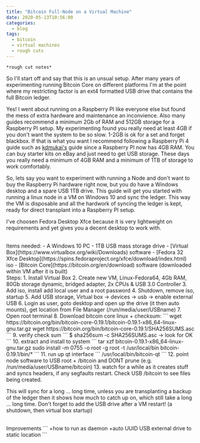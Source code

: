 ```yaml
---
title: "Bitcoin Full-Node on a Virtual Machine"
date: 2020-05-13T10:56:00
categories:
  - blog
tags:
  - bitcoin
  - virtual machines
  - rough cuts
---
```


```
*rough cut notes*
```

So I'll start off and say that this is an unsual setup. After many years of experimenting running Bitcoin Core on different platforms I'm at the point where my restricting factor is an ext4 formatted USB drive that contains the full Bitcoin ledger.

Yes! I went about running on a Raspberry PI like everyone else but found the mess of extra hardware and maintenance an inconvience. Also many guides recommend a minimum 2Gb of RAM and 512GB storage for a Raspberry PI setup. My experimenting found you really need at least 4GB if you don't want the system to be so slow. 1-2GB is ok for a set and forget blackbox. If that is what you want I recommend following a Raspberry Pi 4 guide such as [kdmukai's](https://github.com/kdmukai/raspi4_bitcoin_node_tutorial) guide since a Raspberry PI now has 4GB RAM. You can buy starter kits on eBay and just need to get USB storage. These days you really need a minimum of 4GB RAM and a minimum of 1TB of storage to work comfortably.

So, lets say you want to experiment with running a Node and don't want to buy the Raspberry Pi hardware right now, but you do have a Windows desktop and a spare USB 1TB drive. This guide will get you started with running a linux node in a VM on Windows 10 and sync the ledger. This way the VM is disposable and all the hardwork of syncing the ledger is kept, ready for direct transplant into a Raspberry PI setup.

I've choosen Fedora Desktop Xfce because it is very lightweight on requirements and yet gives you a decent desktop to work with.

<br>
Items needed:
- A Windows 10 PC
- 1TB USB mass storage drive
- [Virtual Box](https://www.virtualbox.org/wiki/Downloads) software
- [Fedora 32 Xfce Desktop](https://spins.fedoraproject.org/xfce/download/index.html) iso
- [Bitcoin Core](https://bitcoin.org/en/download) software (downloaded within VM after it is built)

<br>
Steps:
1. Install Virtual Box
2. Create new VM, Linux-Fedora64, 4Gb RAM, 80Gb storage dynamic, bridged adapter, 2x CPUs & USB 3.0 Controller
3. Add iso, install add local user and a root password
4. Shutdown, remove iso, startup
5. Add USB storage, Virtual box -> devices -> usb -> enable external USB
6. Login as user, goto desktop and open up the drive (it then auto mounts), get location from File Manager (/run/media/user/USBname)
7. Open root terminal
8. Download bitcoin core linux + checksum:
```
wget https://bitcoin.org/bin/bitcoin-core-0.19.1/bitcoin-0.19.1-x86_64-linux-gnu.tar.gz
wget https://bitcoin.org/bin/bitcoin-core-0.19.1/SHA256SUMS.asc
```
9. verify check sum
```
$ sha256sum -c SHA256SUMS.asc -> look for OK
```
10. extract and install to system
```
tar xzf bitcoin-0.19.1-x86_64-linux-gnu.tar.gz
sudo install -m 0755 -o root -g root -t /usr/local/bin bitcoin-0.19.1/bin/*
```
11. run up qt interface
```
/usr/local/bin/bitcoin-qt
```
12. point node software to USB root + /bitcoin and DONT prune (e.g. /run/media/user/USBname/bitcoin)
13. watch for a while as it creates stuff and syncs headers, if any segfaults restart. Check USB /bitcoin to see files being created.

This will sync for a long ... long time, unless you are transplanting a backup of the ledger then it shows how much to catch up on, which still take a long ... long time.
Don't forget to add the USB drive after a VM restart! (a shutdown, then virtual box startup)

<br>
Improvements
```
+how to run as daemon
+auto UUID USB external drive to static location
```
